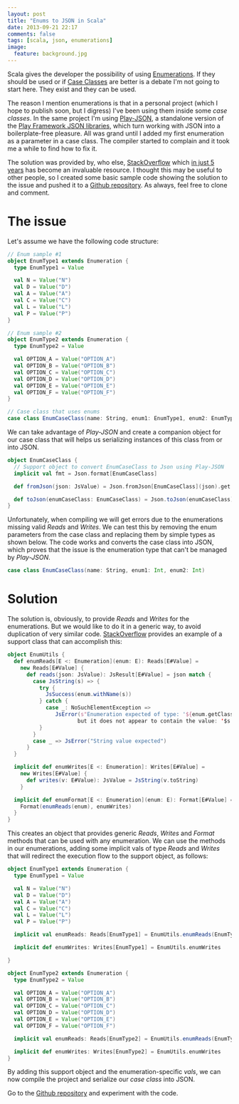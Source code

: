 ```yaml
---
layout: post
title: "Enums to JSON in Scala"
date: 2013-09-21 22:17
comments: false
tags: [scala, json, enumerations]
image:
  feature: background.jpg
---
```


Scala gives the developer the possibility of using [Enumerations](http://www.scala-lang.org/api/current/index.html#scala.Enumeration). If they should be used or if [Case Classes](http://docs.scala-lang.org/tutorials/tour/case-classes.html) are better is a debate I'm not going to start here. They exist and they can be used.

<!-- more --> 

The reason I mention enumerations is that in a personal project (which I hope to publish soon, but I digress) I've been using them inside some *case classes*. In the same project I'm using [Play-JSON](https://github.com/mandubian/play-json-alone), a standalone version of the [Play Framework JSON libraries](http://www.playframework.com/documentation/2.2.x/ScalaJson), which turn working with JSON into a boilerplate-free pleasure. All was grand until I added my first enumeration as a parameter in a case class. The compiler started to complain and it took me a while to find how to fix it. 

The solution was provided by, who else, [StackOverflow](http://stackoverflow.com/questions/15488639/how-to-write-readst-and-writest-in-scala-enumeration-play-framework-2-1/15489179#15489179) which [in just 5 years](http://blog.stackoverflow.com/2013/09/five-years-ago-stack-overflow-launched-then-a-miracle-occurred/) has become an invaluable resource. I thought this may be useful to other people, so I created some basic sample code showing the solution to the issue and pushed it to a [Github repository](https://github.com/pvillega/scala_enum_json). As always, feel free to clone and comment.

# The issue

Let's assume we have the following code structure:

``` scala Example code
// Enum sample #1
object EnumType1 extends Enumeration {
  type EnumType1 = Value

  val N = Value("N")
  val D = Value("D")
  val A = Value("A")
  val C = Value("C")
  val L = Value("L")
  val P = Value("P")
}

// Enum sample #2
object EnumType2 extends Enumeration {
  type EnumType2 = Value

  val OPTION_A = Value("OPTION_A")
  val OPTION_B = Value("OPTION_B")
  val OPTION_C = Value("OPTION_C")
  val OPTION_D = Value("OPTION_D")
  val OPTION_E = Value("OPTION_E")
  val OPTION_F = Value("OPTION_F")
}

// Case class that uses enums
case class EnumCaseClass(name: String, enum1: EnumType1, enum2: EnumType2)
```

We can take advantage of *Play-JSON* and create a companion object for our case class that will helps us serializing instances of this class from or into JSON.

``` scala Support object to convert to/from JSON
object EnumCaseClass {
  // Support object to convert EnumCaseClass to Json using Play-JSON
  implicit val fmt = Json.format[EnumCaseClass]

  def fromJson(json: JsValue) = Json.fromJson[EnumCaseClass](json).get

  def toJson(enumCaseClass: EnumCaseClass) = Json.toJson(enumCaseClass)
}
```

Unfortunately, when compiling we will get errors due to the enumerations missing valid *Reads* and *Writes*. We can test this by removing the enum parameters from the case class and replacing them by simple types as shown below. The code works and converts the case class into JSON, which proves that the issue is the enumeration type that can't be managed by *Play-JSON*.

``` scala Simple case class
case class EnumCaseClass(name: String, enum1: Int, enum2: Int)
```

# Solution

The solution is, obviously, to provide *Reads* and *Writes* for the enumerations. But we would like to do it in a generic way, to avoid duplication of very similar code. [StackOverflow](http://stackoverflow.com/questions/15488639/how-to-write-readst-and-writest-in-scala-enumeration-play-framework-2-1/15489179#15489179) provides an example of a support class that can accomplish this:

``` scala Helper object http://stackoverflow.com/questions/15488639/how-to-write-readst-and-writest-in-scala-enumeration-play-framework-2-1/15489179#15489179
object EnumUtils {
  def enumReads[E <: Enumeration](enum: E): Reads[E#Value] = 
    new Reads[E#Value] {
      def reads(json: JsValue): JsResult[E#Value] = json match {
        case JsString(s) => {
          try {
            JsSuccess(enum.withName(s))
          } catch {
            case _: NoSuchElementException =>
               JsError(s"Enumeration expected of type: '${enum.getClass}',
                      but it does not appear to contain the value: '$s'")
          }
        }
        case _ => JsError("String value expected")
      }
  }

  implicit def enumWrites[E <: Enumeration]: Writes[E#Value] = 
    new Writes[E#Value] {
      def writes(v: E#Value): JsValue = JsString(v.toString)
    }

  implicit def enumFormat[E <: Enumeration](enum: E): Format[E#Value] = {
    Format(enumReads(enum), enumWrites)
  }
}
```

This creates an object that provides generic *Reads*, *Writes* and *Format* methods that can be used with any enumeration. We can use the methods in our enumerations, adding some implicit vals of type *Reads* and *Writes* that will redirect the execution flow to the support object, as follows:

``` scala Fixing enumerations
object EnumType1 extends Enumeration {
  type EnumType1 = Value

  val N = Value("N")
  val D = Value("D")
  val A = Value("A")
  val C = Value("C")
  val L = Value("L")
  val P = Value("P")

  implicit val enumReads: Reads[EnumType1] = EnumUtils.enumReads(EnumType1)

  implicit def enumWrites: Writes[EnumType1] = EnumUtils.enumWrites

}

object EnumType2 extends Enumeration {
  type EnumType2 = Value

  val OPTION_A = Value("OPTION_A")
  val OPTION_B = Value("OPTION_B")
  val OPTION_C = Value("OPTION_C")
  val OPTION_D = Value("OPTION_D")
  val OPTION_E = Value("OPTION_E")
  val OPTION_F = Value("OPTION_F")

  implicit val enumReads: Reads[EnumType2] = EnumUtils.enumReads(EnumType2)

  implicit def enumWrites: Writes[EnumType2] = EnumUtils.enumWrites
}
```

By adding this support object and the enumeration-specific *vals*, we can now compile the project and serialize our *case class* into JSON.

Go to the [Github repository](https://github.com/pvillega/scala_enum_json) and experiment with the code.

